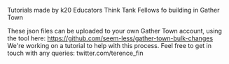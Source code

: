 Tutorials made by k20 Educators Think Tank Fellows fo building in Gather Town

These json files can be uploaded to your own Gather Town account, using the tool here: https://github.com/seem-less/gather-town-bulk-changes
We're working on a tutorial to help with this process. Feel free to get in touch with any queries: twitter.com/terence_fin



